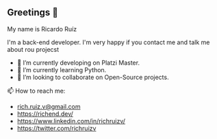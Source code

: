 ## Greetings 👋

My name is Ricardo Ruíz 

I'm a back-end developer. I'm very happy if you contact me and talk me about rou projecst


- 🔭 I’m currently developing on Platzi Master.
- 🌱 I’m currently learning Python.
- 👯 I’m looking to collaborate on Open-Source projects.


📫 How to reach me: 
- rich.ruiz.v@gmail.com
- https://richend.dev/
- https://www.linkedin.com/in/richruizv/
- https://twitter.com/richruizv

 

<!--
**richruizv/richruizv** is a ✨ _special_ ✨ repository because its `README.md` (this file) appears on your GitHub profile.

Here are some ideas to get you started:

- 🔭 I’m currently working on ...
- 🌱 I’m currently learning ...
- 👯 I’m looking to collaborate on ...
- 🤔 I’m looking for help with ...
- 💬 Ask me about ...
- 📫 How to reach me: ...
- 😄 Pronouns: ...
- ⚡ Fun fact: ...
-->
